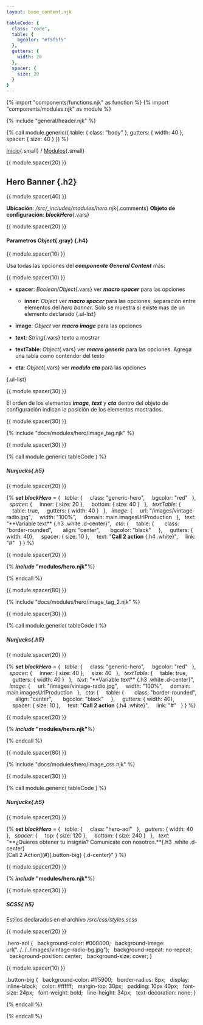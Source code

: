 ```yaml
---
layout: base_content.njk

tableCode: {
  class: "code",
  table: {
    bgcolor: "#f5f5f5"
  },
  gutters: {
    width: 20
  },
  spacer: {
    size: 20
  }
}
---
```

{% import "components/functions.njk" as function %}
{% import "components/modules.njk" as module %}

{% include "general/header.njk" %}

{% call module.generic({
  table: { class: "body" },
  gutters: { width: 40 },
  spacer: { size: 40 }
}) %}

[Inicio](/){.small} / [Módulos](/docs/modules/){.small}

{{ module.spacer(20) }}

## Hero Banner {.h2}

{{ module.spacer(40) }}

**Ubicación**: */src/_includes/modules/hero.njk*{.comments}
**Objeto de configuración**: ***blockHero***{.vars}
  
{{ module.spacer(20) }}

#### **Parametros** *Object*{.gray} {.h4}

{{ module.spacer(10) }}

Usa todas las opciones del ***componente General Content*** más:

{{ module.spacer(10) }}

- **spacer**: *Boolean/Object*{.vars} ver ***macro spacer*** para las opciones
  - **inner**: *Object* ver ***macro spacer*** para las opciones, separación entre elementos del *hero banner*. Solo se muestra si existe mas de un elemento declarado
  {.ul-list}

- **image**: *Object* ver ***macro image*** para las opciones
- **text**: *String*{.vars} texto a mostrar
- **textTable**: *Object*{.vars} ver ***macro generic*** para las opciones. Agrega una tabla como contendor del texto
- **cta**: *Object*{.vars} ver ***modulo cta*** para las opciones

{.ul-list}

{{ module.spacer(30) }}

El orden de los elementos ***image***, ***text*** y ***cta*** dentro del objeto de configuración indican la posición de los elementos mostrados.

{{ module.spacer(30) }}

{% include "docs/modules/hero/image_tag.njk" %}

{{ module.spacer(30) }}

{% call module.generic( tableCode ) %}
  
##### Nunjucks{.h5}

{{ module.spacer(20) }}

\{\% **set *blockHero*** = {
&nbsp;&nbsp;*table*: {
&nbsp;&nbsp;&nbsp;&nbsp;class: "generic-hero",
&nbsp;&nbsp;&nbsp;&nbsp;bgcolor: "red"
&nbsp;&nbsp;},
&nbsp;&nbsp;*spacer*: {
&nbsp;&nbsp;&nbsp;&nbsp;inner: { size: 20 },
&nbsp;&nbsp;&nbsp;&nbsp;bottom: { size: 40 }
&nbsp;&nbsp;},
&nbsp;&nbsp;*textTable*: {
&nbsp;&nbsp;&nbsp;&nbsp;table: true,
&nbsp;&nbsp;&nbsp;&nbsp;gutters: { width: 40 }
&nbsp;&nbsp;},
&nbsp;&nbsp;*image*: {
&nbsp;&nbsp;&nbsp;&nbsp;url: "/images/vintage-radio.jpg",
&nbsp;&nbsp;&nbsp;&nbsp;width: "100%",
&nbsp;&nbsp;&nbsp;&nbsp;domain: main.imagesUrlProduction
&nbsp;&nbsp;},
&nbsp;&nbsp;*text*: "\*\*Variable text\*\* {.h3 .white .d-center}",
&nbsp;&nbsp;*cta*: {
&nbsp;&nbsp;&nbsp;&nbsp;table: {
&nbsp;&nbsp;&nbsp;&nbsp;&nbsp;&nbsp;class: "border-rounded",
&nbsp;&nbsp;&nbsp;&nbsp;&nbsp;&nbsp;align: "center",
&nbsp;&nbsp;&nbsp;&nbsp;&nbsp;&nbsp;bgcolor: "black"
&nbsp;&nbsp;&nbsp;&nbsp;},
&nbsp;&nbsp;&nbsp;&nbsp;gutters: { width: 40},
&nbsp;&nbsp;&nbsp;&nbsp;spacer: { size: 10 },
&nbsp;&nbsp;&nbsp;&nbsp;text: "**Call 2 action** {.h4 .white}",
&nbsp;&nbsp;&nbsp;&nbsp;link: "#"
&nbsp;&nbsp;}
} \%\}

{{ module.spacer(20) }}

\{\% ***include* "modules/hero.njk"**\%\}

{% endcall %}

{{ module.spacer(80) }}

{% include "docs/modules/hero/image_tag_2.njk" %}

{{ module.spacer(30) }}

{% call module.generic( tableCode ) %}
  
##### Nunjucks{.h5}

{{ module.spacer(20) }}

\{\% **set *blockHero*** = {
&nbsp;&nbsp;*table*: {
&nbsp;&nbsp;&nbsp;&nbsp;class: "generic-hero",
&nbsp;&nbsp;&nbsp;&nbsp;bgcolor: "red"
&nbsp;&nbsp;},
&nbsp;&nbsp;*spacer*: {
&nbsp;&nbsp;&nbsp;&nbsp;inner: { size: 40 },
&nbsp;&nbsp;&nbsp;&nbsp;size: 40
&nbsp;&nbsp;},
&nbsp;&nbsp;*textTable*: {
&nbsp;&nbsp;&nbsp;&nbsp;table: true,
&nbsp;&nbsp;&nbsp;&nbsp;gutters: { width: 40 }
&nbsp;&nbsp;},
&nbsp;&nbsp;*text*: "\*\*Variable text\*\* {.h3 .white .d-center}",
&nbsp;&nbsp;*image*: {
&nbsp;&nbsp;&nbsp;&nbsp;url: "/images/vintage-radio.jpg",
&nbsp;&nbsp;&nbsp;&nbsp;width: "100%",
&nbsp;&nbsp;&nbsp;&nbsp;domain: main.imagesUrlProduction
&nbsp;&nbsp;},
&nbsp;&nbsp;*cta*: {
&nbsp;&nbsp;&nbsp;&nbsp;table: {
&nbsp;&nbsp;&nbsp;&nbsp;&nbsp;&nbsp;class: "border-rounded",
&nbsp;&nbsp;&nbsp;&nbsp;&nbsp;&nbsp;align: "center",
&nbsp;&nbsp;&nbsp;&nbsp;&nbsp;&nbsp;bgcolor: "black"
&nbsp;&nbsp;&nbsp;&nbsp;},
&nbsp;&nbsp;&nbsp;&nbsp;gutters: { width: 40},
&nbsp;&nbsp;&nbsp;&nbsp;spacer: { size: 10 },
&nbsp;&nbsp;&nbsp;&nbsp;text: "**Call 2 action** {.h4 .white}",
&nbsp;&nbsp;&nbsp;&nbsp;link: "#"
&nbsp;&nbsp;}
} \%\}

{{ module.spacer(20) }}

\{\% ***include* "modules/hero.njk"**\%\}

{% endcall %}

{{ module.spacer(80) }}

{% include "docs/modules/hero/image_css.njk" %}

{{ module.spacer(30) }}

{% call module.generic( tableCode ) %}
  
##### Nunjucks{.h5}

{{ module.spacer(20) }}

\{\% **set *blockHero*** = {
&nbsp;&nbsp;*table*: {
&nbsp;&nbsp;&nbsp;&nbsp;class: "hero-aol"
&nbsp;&nbsp;},
&nbsp;&nbsp;*gutters*: { width: 40 },
&nbsp;&nbsp;*spacer*: {
&nbsp;&nbsp;&nbsp;&nbsp;top: { size: 120 },
&nbsp;&nbsp;&nbsp;&nbsp;bottom: { size: 240 }
&nbsp;&nbsp;},
&nbsp;&nbsp;*text*: "\*\*¿Quieres obtener tu insignia? Comunícate con nosotros.\*\*\{.h3 .white .d-center\}
\
\[Call 2 Action\]\(#\)\{.button-big\} \{.d-center\}"
} \%\}

{{ module.spacer(20) }}

\{\% ***include* "modules/hero.njk"**\%\}

{{ module.spacer(30) }}

##### SCSS{.h5}

Estilos declarados en el archivo */src/css/styles.scss*

{{ module.spacer(20) }}

.hero-aol {
&nbsp;&nbsp;background-color: #000000;
&nbsp;&nbsp;background-image: url("../../../images/vintage-radio-bg.jpg");
&nbsp;&nbsp;background-repeat: no-repeat;
&nbsp;&nbsp;background-position: center;
&nbsp;&nbsp;background-size: cover;
}

{{ module.spacer(10) }}

.button-big {
&nbsp;&nbsp;background-color: #ff5900;
&nbsp;&nbsp;border-radius: 8px;
&nbsp;&nbsp;display: inline-block;
&nbsp;&nbsp;color: #ffffff;
&nbsp;&nbsp;margin-top: 30px;
&nbsp;&nbsp;padding: 10px 40px;
&nbsp;&nbsp;font-size: 24px;
&nbsp;&nbsp;font-weight: bold;
&nbsp;&nbsp;line-height: 34px;
&nbsp;&nbsp;text-decoration: none;
}
  
{% endcall %}

{% endcall %}